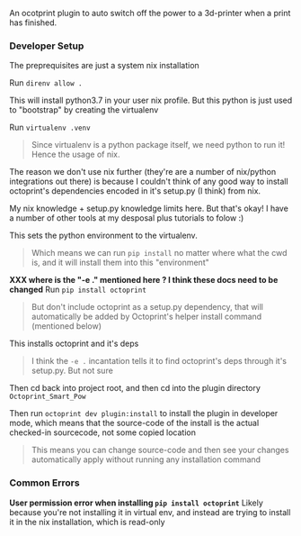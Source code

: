 An ocotprint plugin to auto switch off the power to a 3d-printer when a print has finished.

### Developer Setup
The preprequisites are just a system nix installation

Run `direnv allow .`

This will install python3.7 in your user nix profile.  But this python is just used to "bootstrap" by creating the virtualenv

Run `virtualenv .venv`
> Since virtualenv is a python package itself, we need python to run it! Hence the usage of nix.

The reason we don't use nix further (they're are a number of nix/python integrations out there)
is because I couldn't think of any good way to install octoprint's dependencies encoded in it's setup.py (I think) from nix.

My nix knowledge + setup.py knowledge limits here.  But that's okay! I have a number of other tools at my desposal plus tutorials to folow :)

This sets the python environment to the virtualenv.
> Which means we can run `pip install` no matter where what the cwd is, and it will install them into this "environment"

<!-- Clone octoprint into the `3rd_party` directory via this \
XXX \
Then run  Run `cd third_party/octoprint/ && pip install -e .`
> Octoprint Plugins depend on the octoprint CLI program for it's "dev" commands (see below). But this project also depends on source modules in Octoprint like the EventManager which is another reason why we need to clone octoprint -->
**XXX where is the "-e ." mentioned here ? I think these docs need to be changed**
Run `pip install octoprint`
> But don't include octoprint as a setup.py dependency, that will automatically be added by Octoprint's helper install command (mentioned below)

This installs octoprint and it's deps
> I think the `-e .` incantation tells it to find octoprint's deps through it's setup.py.  But not sure

Then cd back into project root, and then cd into the plugin directory `Octoprint_Smart_Pow`

Then run `octoprint dev plugin:install` to install the plugin in developer mode, which means that the source-code of the install
is the actual checked-in sourcecode, not some copied location
> This means you can change source-code and then see your changes automatically apply without running any installation command


### Common Errors

**User permission error when installing `pip install octoprint`**
Likely because you're not installing it in virtual env, and instead are trying to install it in the nix installation, which is read-only
